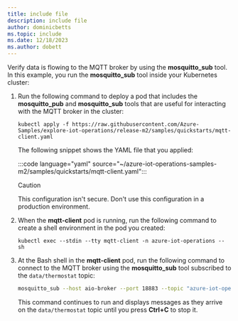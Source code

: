 ```yaml
---
title: include file
description: include file
author: dominicbetts
ms.topic: include
ms.date: 12/18/2023
ms.author: dobett
---
```


Verify data is flowing to the MQTT broker by using the **mosquitto_sub** tool. In this example, you run the **mosquitto_sub** tool inside your Kubernetes cluster:

1. Run the following command to deploy a pod that includes the **mosquitto_pub** and **mosquitto_sub** tools that are useful for interacting with the MQTT broker in the cluster:

    <!-- TODO: Change branch to main before merging the release branch -->

    ```console
    kubectl apply -f https://raw.githubusercontent.com/Azure-Samples/explore-iot-operations/release-m2/samples/quickstarts/mqtt-client.yaml
    ```

    The following snippet shows the YAML file that you applied:

    :::code language="yaml" source="~/azure-iot-operations-samples-m2/samples/quickstarts/mqtt-client.yaml":::

    > [!CAUTION]
    > This configuration isn't secure. Don't use this configuration in a production environment.

1. When the **mqtt-client** pod is running, run the following command to create a shell environment in the pod you created:

    ```console
    kubectl exec --stdin --tty mqtt-client -n azure-iot-operations -- sh
    ```

1. At the Bash shell in the **mqtt-client** pod, run the following command to connect to the MQTT broker using the **mosquitto_sub** tool subscribed to the `data/thermostat` topic:

    ```bash
    mosquitto_sub --host aio-broker --port 18883 --topic "azure-iot-operations/data/#" -v --debug --cafile /var/run/certs/ca.crt -D CONNECT authentication-method 'K8S-SAT' -D CONNECT authentication-data $(cat /var/run/secrets/tokens/broker-sat)
    ```

    This command continues to run and displays messages as they arrive on the `data/thermostat` topic until you press **Ctrl+C** to stop it.
